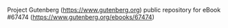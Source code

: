 Project Gutenberg (https://www.gutenberg.org) public repository for
eBook #67474 (https://www.gutenberg.org/ebooks/67474)
